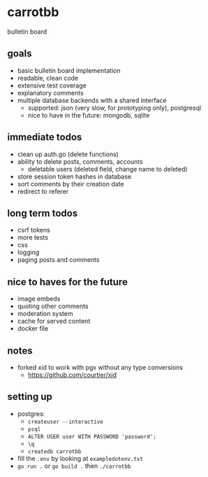 # carrotbb
bulletin board

## goals
- basic bulletin board implementation
- readable, clean code
- extensive test coverage
- explanatory comments
- multiple database backends with a shared interface
    - supported: json (very slow, for prototyping only), postgresql
    - nice to have in the future: mongodb, sqlite

## immediate todos
- clean up auth.go (delete functions)
- ability to delete posts, comments, accounts
    - deletable users (deleted field, change name to deleted)
- store session token hashes in database
- sort comments by their creation date
- redirect to referer

## long term todos
- csrf tokens
- more tests
- css
- logging
- paging posts and comments

## nice to haves for the future
- image embeds
- quoting other comments
- moderation system
- cache for served content
- docker file

## notes
- forked xid to work with pgx without any type conversions
    - https://github.com/courtier/xid

## setting up
- postgres:
    - `createuser --interactive`
    - `psql`
    - `ALTER USER user WITH PASSWORD 'password';`
    - `\q`
    - `createdb carrotbb`
- fill the `.env` by looking at `exampledotenv.txt`
- `go run .` or `go build .` then `./carrotbb`